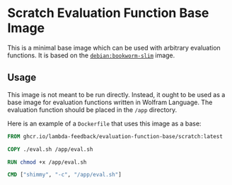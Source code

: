 # Scratch Evaluation Function Base Image

This is a minimal base image which can be used with arbitrary evaluation functions. It is based on the [`debian:bookworm-slim`](https://hub.docker.com/_/debian) image.

## Usage

This image is not meant to be run directly. Instead, it ought to be used as a base image for evaluation functions written in Wolfram Language. The evaluation function should be placed in the `/app` directory.

Here is an example of a `Dockerfile` that uses this image as a base:

```Dockerfile
FROM ghcr.io/lambda-feedback/evaluation-function-base/scratch:latest

COPY ./eval.sh /app/eval.sh

RUN chmod +x /app/eval.sh

CMD ["shimmy", "-c", "/app/eval.sh"]
```
